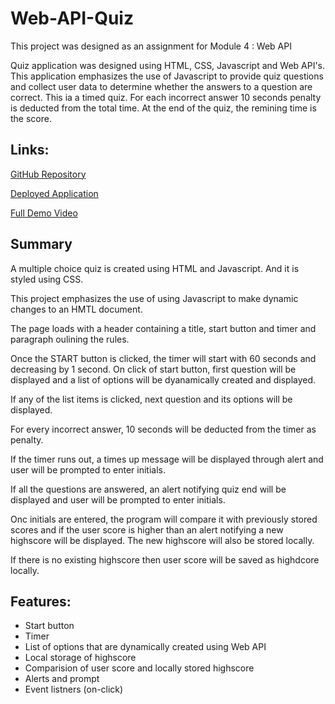 # Web-API-Quiz

This project was designed as an assignment for Module 4 : Web API

Quiz application was designed using HTML, CSS, Javascript and Web API's. This application emphasizes the use of Javascript to provide quiz questions and collect user data to determine whether the answers to a question are correct.
This ia a timed quiz. For each incorrect answer 10 seconds penalty is deducted from the total time. At the end of the quiz, the remining time is the score.


## Links:

[GitHub Repository](https://github.com/Pooja3093/Web-API-Quiz.git)

[Deployed Application](https://pooja3093.github.io/Web-API-Quiz/)

[Full Demo Video](https://drive.google.com/file/d/1U3wQsAhRqnC3ix0BMdgz3-bO0NQj7AQh/view)


## Summary
A multiple choice quiz is created using HTML and Javascript. And it is styled using CSS.

This project emphasizes the use of using Javascript to make dynamic changes to an HMTL document.

The page loads with a header containing a title, start button and timer and paragraph oulining the rules. 

Once the START button is clicked, the timer will start with 60 seconds and decreasing by 1 second. On click of start button, first question will be displayed and a list of options will be dyanamically created and displayed.

If any of the list items is clicked, next question and its options will be displayed.

For every incorrect answer, 10 seconds will be deducted from the timer as penalty.

If the timer runs out, a times up message will be displayed through alert and user will be prompted to enter initials.

If all the questions are answered, an alert notifying quiz end will be displayed and user will be prompted to enter initials.

Onc initials are entered, the program will compare it with previously stored scores and if the user score is higher than an alert notifying a new highscore will be displayed. The new highscore will also be stored locally.

If there is no existing highscore then user score will be saved as highdcore locally.


## Features:

* Start button
* Timer
* List of options that are dynamically created using Web API
* Local storage of highscore
* Comparision of user score and locally stored highscore
* Alerts and prompt
* Event listners (on-click)
